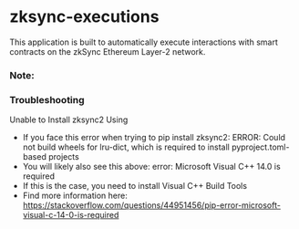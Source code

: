 # zksync-executions

This application is built to automatically execute interactions with smart contracts on the zkSync Ethereum Layer-2 network.

### Note:


### Troubleshooting

Unable to Install zksync2 Using <pip install>
- If you face this error when trying to pip install zksync2: 
ERROR: Could not build wheels for lru-dict, which is required to install pyproject.toml-based projects
- You will likely also see this above: error: Microsoft Visual C++ 14.0 is required
- If this is the case, you need to install Visual C++ Build Tools
- Find more information here: https://stackoverflow.com/questions/44951456/pip-error-microsoft-visual-c-14-0-is-required